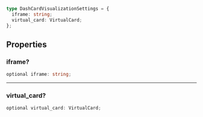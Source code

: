 ```ts
type DashCardVisualizationSettings = {
  iframe: string;
  virtual_card: VirtualCard;
};
```

## Properties

### iframe?

```ts
optional iframe: string;
```

---

### virtual_card?

```ts
optional virtual_card: VirtualCard;
```
